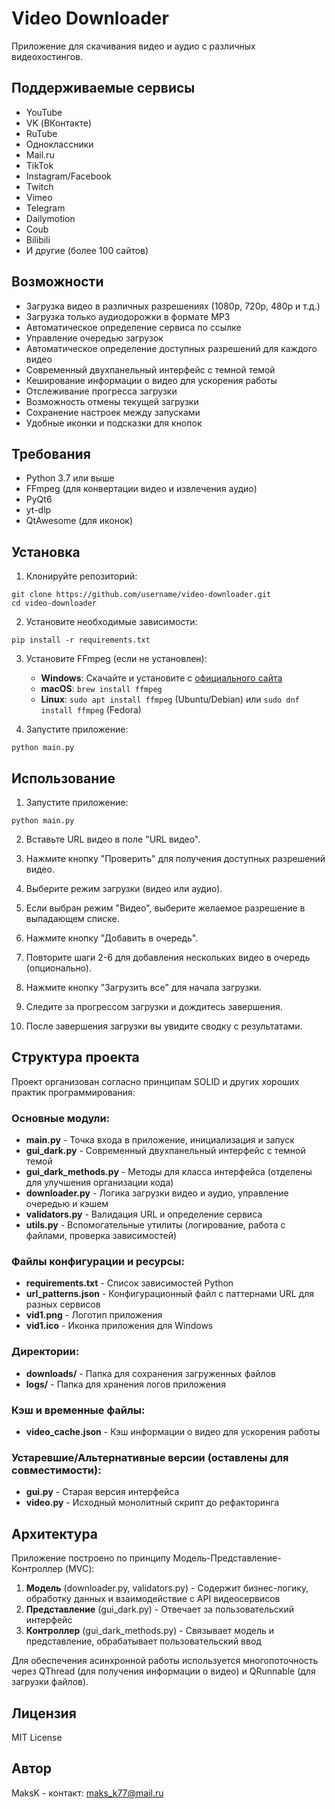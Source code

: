 # Video Downloader

Приложение для скачивания видео и аудио с различных видеохостингов.

## Поддерживаемые сервисы

- YouTube
- VK (ВКонтакте)
- RuTube
- Одноклассники
- Mail.ru
- TikTok
- Instagram/Facebook
- Twitch
- Vimeo
- Telegram
- Dailymotion
- Coub
- Bilibili
- И другие (более 100 сайтов)

## Возможности

- Загрузка видео в различных разрешениях (1080p, 720p, 480p и т.д.)
- Загрузка только аудиодорожки в формате MP3
- Автоматическое определение сервиса по ссылке
- Управление очередью загрузок
- Автоматическое определение доступных разрешений для каждого видео
- Современный двухпанельный интерфейс с темной темой
- Кеширование информации о видео для ускорения работы
- Отслеживание прогресса загрузки
- Возможность отмены текущей загрузки
- Сохранение настроек между запусками
- Удобные иконки и подсказки для кнопок

## Требования

- Python 3.7 или выше
- FFmpeg (для конвертации видео и извлечения аудио)
- PyQt6
- yt-dlp
- QtAwesome (для иконок)

## Установка

1. Клонируйте репозиторий:
```
git clone https://github.com/username/video-downloader.git
cd video-downloader
```

2. Установите необходимые зависимости:
```
pip install -r requirements.txt
```

3. Установите FFmpeg (если не установлен):
   - **Windows**: Скачайте и установите с [официального сайта](https://ffmpeg.org/download.html)
   - **macOS**: `brew install ffmpeg`
   - **Linux**: `sudo apt install ffmpeg` (Ubuntu/Debian) или `sudo dnf install ffmpeg` (Fedora)

4. Запустите приложение:
```
python main.py
```

## Использование

1. Запустите приложение:
```
python main.py
```

2. Вставьте URL видео в поле "URL видео".

3. Нажмите кнопку "Проверить" для получения доступных разрешений видео.

4. Выберите режим загрузки (видео или аудио).

5. Если выбран режим "Видео", выберите желаемое разрешение в выпадающем списке.

6. Нажмите кнопку "Добавить в очередь".

7. Повторите шаги 2-6 для добавления нескольких видео в очередь (опционально).

8. Нажмите кнопку "Загрузить все" для начала загрузки.

9. Следите за прогрессом загрузки и дождитесь завершения.

10. После завершения загрузки вы увидите сводку с результатами.

## Структура проекта

Проект организован согласно принципам SOLID и других хороших практик программирования:

### Основные модули:

- **main.py** - Точка входа в приложение, инициализация и запуск
- **gui_dark.py** - Современный двухпанельный интерфейс с темной темой
- **gui_dark_methods.py** - Методы для класса интерфейса (отделены для улучшения организации кода)
- **downloader.py** - Логика загрузки видео и аудио, управление очередью и кэшем
- **validators.py** - Валидация URL и определение сервиса
- **utils.py** - Вспомогательные утилиты (логирование, работа с файлами, проверка зависимостей)

### Файлы конфигурации и ресурсы:

- **requirements.txt** - Список зависимостей Python
- **url_patterns.json** - Конфигурационный файл с паттернами URL для разных сервисов
- **vid1.png** - Логотип приложения
- **vid1.ico** - Иконка приложения для Windows

### Директории:

- **downloads/** - Папка для сохранения загруженных файлов
- **logs/** - Папка для хранения логов приложения

### Кэш и временные файлы:

- **video_cache.json** - Кэш информации о видео для ускорения работы

### Устаревшие/Альтернативные версии (оставлены для совместимости):

- **gui.py** - Старая версия интерфейса
- **video.py** - Исходный монолитный скрипт до рефакторинга

## Архитектура

Приложение построено по принципу Модель-Представление-Контроллер (MVC):

1. **Модель** (downloader.py, validators.py) - Содержит бизнес-логику, обработку данных и взаимодействие с API видеосервисов
2. **Представление** (gui_dark.py) - Отвечает за пользовательский интерфейс
3. **Контроллер** (gui_dark_methods.py) - Связывает модель и представление, обрабатывает пользовательский ввод

Для обеспечения асинхронной работы используется многопоточность через QThread (для получения информации о видео) и QRunnable (для загрузки файлов).

## Лицензия

MIT License

## Автор

MaksK - контакт: maks_k77@mail.ru 